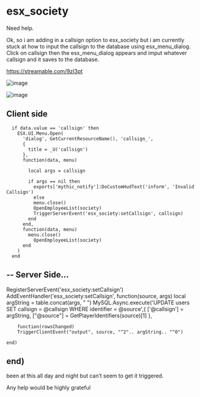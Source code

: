 # esx_society
Need help.



Ok, so i am adding in a callsign option to esx_society but i am currently stuck at how to input the callsign to the database using esx_menu_dialog. Click on callsign then the esx_menu_dialog appears and imput whatever callsign and it saves to the database.

https://streamable.com/9zl3pt

![image](https://user-images.githubusercontent.com/59232670/125348149-c4e40280-e353-11eb-9b94-8944b0fefb68.png)

![image](https://user-images.githubusercontent.com/59232670/125348093-b3025f80-e353-11eb-97e1-24f8e07f311e.png)

Client side
---
      if data.value == 'callsign' then
        ESX.UI.Menu.Open(
          'dialog', GetCurrentResourceName(), 'callsign_',
          {
            title = _U('callsign')
          },
          function(data, menu)

            local args = callsign

            if args == nil then
              exports['mythic_notify']:DoCustomHudText('inform', 'Invalid Callsign')
              else
              menu.close()
              OpenEmployeeList(society)
              TriggerServerEvent('esx_society:setCallsign', callsign)
            end
          end,
          function(data, menu)
            menu.close()
              OpenEmployeeList(society)
          end
        )
      end
--
Server Side…
--
RegisterServerEvent('esx_society:setCallsign')
AddEventHandler('esx_society:setCallsign', function(source, args)
    local argString = table.concat(args, " ")
    MySQL.Async.execute('UPDATE users SET callsign = @callsign WHERE identifier = @source',{
		['@callsign'] = argString,
		["@source"] = GetPlayerIdentifiers(source)[1]
	},

        function(rowsChanged)
        TriggerClientEvent("output", source, "^2".. argString.. "^0")

    end)
end)
--
been at this all day and night but can’t seem to get it triggered.

Any help would be highly grateful
